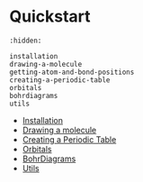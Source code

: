 # Quickstart
```{toctree}
:hidden:

installation
drawing-a-molecule
getting-atom-and-bond-positions
creating-a-periodic-table
orbitals
bohrdiagrams
utils
```

- [Installation](/quickstart/installation)
- [Drawing a molecule](/quickstart/drawing-a-molecule)
- [Creating a Periodic Table](/quickstart/creating-a-periodic-table)
- [Orbitals](/quickstart/orbitals)
- [BohrDiagrams](/quickstart/bohrdiagrams)
- [Utils](/quickstart/utils)
